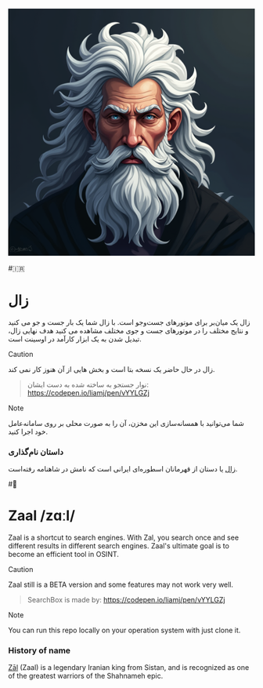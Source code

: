 ![Zaal logo](./images/logo_for_zaal_1.png)

#🇮🇷
# زال
زال یک میان‌بر برای موتورهای جست‌وجو است. با زال شما یک بار جست و جو می کنید و نتایج مختلف را در موتورهای جست و جوی مختلف مشاهده می کنید
هدف نهایی زال، تبدیل شدن به یک ابزار کارآمد در اوسینت است.

> [!CAUTION]
> زال در حال حاضر یک نسخه بتا است و بخش هایی از آن هنوز کار نمی کند.

> نوار جستجو به ساخته شده به دست ایشان:
> https://codepen.io/liamj/pen/vYYLGZj

> [!NOTE]
> شما می‌توانید با همسانه‌سازی این مخزن، آن را به صورت محلی بر روی سامانه‌عامل خود اجرا کنید.

### داستان نام‌گذاری
[زال](https://fa.wikipedia.org/wiki/زال) یا دستان از قهرمانان اسطوره‌ای ایرانی است که نامش در شاهنامه رفته‌است.

#🏴󠁧󠁢󠁥󠁮󠁧󠁿
# Zaal /zɑːl/
Zaal is a shortcut to search engines. With Zal, you search once and see different results in different search engines. 
Zaal's ultimate goal is to become an efficient tool in OSINT.

> [!CAUTION]
> Zaal still is a BETA version and some features may not work very well.

> SearchBox is made by:
> https://codepen.io/liamj/pen/vYYLGZj

> [!NOTE]
> You can run this repo locally on your operation system with just clone it.

### History of name
[Zāl](https://en.wikipedia.org/wiki/Z%C4%81l) (Zaal) is a legendary Iranian king from Sistan, and is recognized as one of the greatest warriors of the Shahnameh epic.
